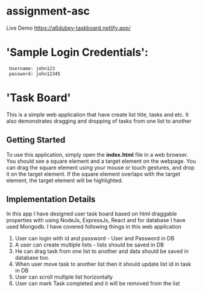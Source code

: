 # assignment-asc
Live Demo https://a6dubey-taskboard.netlify.app/


# 'Sample Login Credentials':
     Username: john123
     password: john12345


# 'Task Board'
This is a simple web application that have create list title, tasks and etc. It also demonstrates dragging and dropping of tasks from one list to another

## Getting Started
To use this application, simply open the **index.html** file in a web browser. You should see a square element and a target element on the webpage. You can drag the square element using your mouse or touch gestures, and drop it on the target element. If the square element overlaps with the target element, the target element will be highlighted.

## Implementation Details
In this app I have designed user task board based on html draggable properties with using NodeJs,
ExpressJs, React and for database I have used Mongodb.
I have covered following things in this web application
1. User can login with id and password - User and Password in DB
2. A user can create multiple lists - lists should be saved in DB
3. He can drag task from one list to another and data should be saved in database too.
4. When user move task to another list then it should update list id in task in DB
5. User can scroll multiple list horizontally
6. User can mark Task completed and it will be removed from the list
